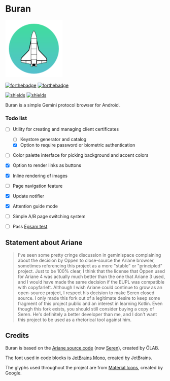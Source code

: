 # Buran

<img width="180" src="buran.svg" />

[![forthebadge](https://forthebadge.com/images/badges/built-for-android.svg)](https://github.com/Corewala/Buran#buran)
[![forthebadge](https://forthebadge.com/images/badges/as-seen-on-tv.svg)](https://github.com/Corewala/Buran#buran)

[![shields](https://img.shields.io/badge/Download-Here-orange?style=for-the-badge)](https://github.com/Corewala/Buran/releases/latest)
[![shields](https://img.shields.io/badge/license-GPL-blue?style=for-the-badge)](https://github.com/Corewala/Buran/blob/master/LICENSE)

Buran is a simple Gemini protocol browser for Android.

### Todo list

- [ ] Utility for creating and managing client certificates
  - [ ] Keystore generator and catalog
  - [X] Option to require password or biometric authentication
- [ ] Color palette interface for picking background and accent colors
- [X] Option to render links as buttons
- [X] Inline rendering of images
- [ ] Page navigation feature
- [X] Update notifier
- [X] Attention guide mode
- [ ] Simple A/B page switching system
- [ ] Pass [Egsam test](https://github.com/pitr/egsam)


## Statement about Ariane

> I've seen some pretty cringe discussion in geminispace complaining about the decision by Öppen to close-source the Ariane browser, sometimes referencing this project as a more "stable" or "principled" project. Just to be 100% clear, I think that the license that Öppen used for Ariane 4 was actually much better than the one that Ariane 3 used, and I would have made the same decision if the EUPL was compatible with copyfarleft. Although I wish Ariane could continue to grow as an open-source project, I respect his decision to make Seren closed source. I only made this fork out of a legitimate desire to keep some fragment of this project public and an interest in learning Kotlin. Even though this fork exists, you should still consider buying a copy of Seren. He's definitely a better developer than me, and I don't want this project to be used as a rhetorical tool against him.

## Credits

Buran is based on the [Ariane source code](https://web.archive.org/web/20210920212507/https://codeberg.org/oppenlab/Ariane) (now [Seren](https://orllewin.neocities.org/seren/)), created by ÖLAB.

The font used in code blocks is [JetBrains Mono](https://www.jetbrains.com/lp/mono/), created by JetBrains.

The glyphs used throughout the project are from [Material Icons](https://fonts.google.com/icons), created by Google.